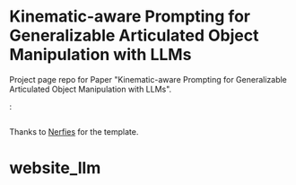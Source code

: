 # Kinematic-aware Prompting for Generalizable Articulated Object Manipulation with LLMs

Project page repo for Paper "Kinematic-aware Prompting for Generalizable Articulated Object Manipulation with LLMs".

:
```

```

Thanks to [Nerfies](https://nerfies.github.io/) for the template.
# website_llm
